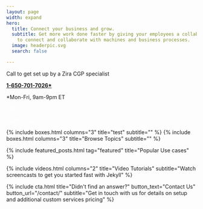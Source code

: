 ```yaml
---
layout: page
width: expand
hero:
  title: Connect your business and grow.
  subtitle: Get more work done faster by giving your employees a collaboration toolset
    to connect and collaborate with machines and business processes.
  image: headerpic.svg
  search: false

---
```

<div class="uk-section uk-text-center">

Call to get set up by a Zira CGP specialist

[__1-650-701-7026*__](tel:1-650-701-7026)

\*Mon-Fri, 9am-9pm ET

<a style="color:white" class="uk-button uk-button-primary uk-button-large" href="/contact">Start now</a> </div> <a style="color:white" class="uk-button uk-button-primary uk-button-large" href="/docs/getting-started/introduction/">Learn more</a> </div>

<!-- Call Now --> {% include boxes.html columns="3" title="test" subtitle="" %} <!-- New posts --> <!-- {% include new-posts.html columns="3" tag="new" title="New posts" subtitle="" %} -->

<!-- Browse Topics --> {% include boxes.html columns="3" title="Browse Topics" subtitle="" %} <!-- New posts --> <!-- {% include new-posts.html columns="3" tag="new" title="New posts" subtitle="" %} -->

<!-- Featured Articles -->
{% include featured_posts.html tag="featured" title="Popular Use cases" %}

{% include videos.html columns="2" title="Video Tutorials" subtitle="Watch screencasts to get you started fast with
Jekyll" %}

<!-- {% include faqs.html multiple="true" title="Frequently asked questions" category="presale" subtitle="Find quicke answers to frequent pre-sale questions asked by customers" %} -->

<!-- {% include team.html authors="evan, john, sara, alex, tom, daniel" title="We are here to help" subtitle="Our team is just an email away ready to answer your questions" %} -->

{% include cta.html title="Didn't find an answer?" button_text="Contact Us" button_url="/contact/" subtitle="Get in
touch with us for details on setup and additional custom services pricing" %}

<!-- Global site tag (gtag.js) - Google Analytics -->
<script async src="https://www.googletagmanager.com/gtag/js?id=UA-23863461-5">
</script>
<script>
window.dataLayer = window.dataLayer || \[\];
function gtag(){dataLayer.push(arguments);}
gtag('js', new Date());

gtag('config', 'UA-23863461-5');
</script>